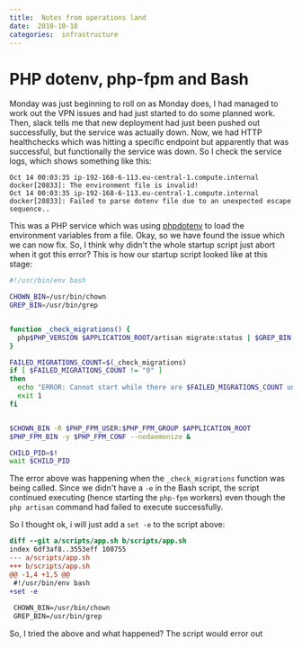 ```yaml
---
title:  Notes from operations land
date:  2010-10-18 
categories:  infrastructure
---
```


# PHP dotenv, php-fpm and Bash

Monday was just beginning to roll on as Monday does, I had managed to work out the VPN issues and had
just started to do some planned work. Then, slack tells me that new deployment had just been pushed out successfully, but
the service was actually down. Now, we had HTTP healthchecks which was hitting a specific endpoint but apparently
that was successful, but functionally the service was down. So I check the service logs, which shows something like this:

```
Oct 14 00:03:35 ip-192-168-6-113.eu-central-1.compute.internal docker[20833]: The environment file is invalid!
Oct 14 00:03:35 ip-192-168-6-113.eu-central-1.compute.internal docker[20833]: Failed to parse dotenv file due to an unexpected escape sequence..
```

This was a PHP service which was using [phpdotenv](https://github.com/vlucas/phpdotenv) to load the environment variables
from a file. Okay, so we have found the issue which we can now fix. So, I think why didn't the whole startup script
just abort when it got this error? This is how our startup script looked like at this stage:

```bash
#!/usr/bin/env bash

CHOWN_BIN=/usr/bin/chown
GREP_BIN=/usr/bin/grep


function _check_migrations() {
  php$PHP_VERSION $APPLICATION_ROOT/artisan migrate:status | $GREP_BIN -c 'No'
}

FAILED_MIGRATIONS_COUNT=$(_check_migrations)
if [ $FAILED_MIGRATIONS_COUNT != "0" ]
then
  echo "ERROR: Cannot start while there are $FAILED_MIGRATIONS_COUNT unapplied migrations!!!"
  exit 1
fi


$CHOWN_BIN -R $PHP_FPM_USER:$PHP_FPM_GROUP $APPLICATION_ROOT
$PHP_FPM_BIN -y $PHP_FPM_CONF --nodaemonize &

CHILD_PID=$!
wait $CHILD_PID

```
The error above was happening when the `_check_migrations` function was being called. Since we didn't have a
`-e` in the Bash script, the script continued executing (hence starting the `php-fpm` workers) even though the `php artisan`
command had failed to execute successfully.

So I thought ok, i will just add a `set -e` to the script above:

```diff
diff --git a/scripts/app.sh b/scripts/app.sh
index 6df3af8..3553eff 100755
--- a/scripts/app.sh
+++ b/scripts/app.sh
@@ -1,4 +1,5 @@
 #!/usr/bin/env bash
+set -e
 
 CHOWN_BIN=/usr/bin/chown
 GREP_BIN=/usr/bin/grep
```

So, I tried the above and what happened? The script would error out 
